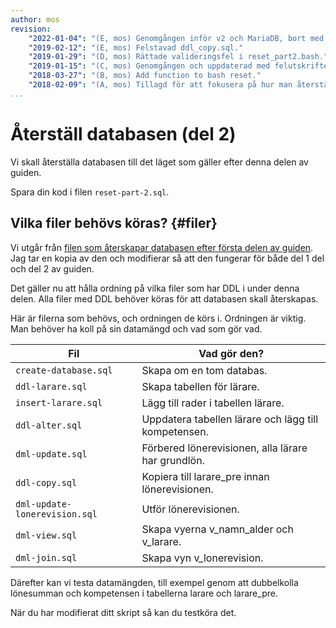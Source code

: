```yaml
---
author: mos
revision:
    "2022-01-04": "(E, mos) Genomgången inför v2 och MariaDB, bort med bash."
    "2019-02-12": "(E, mos) Felstavad ddl_copy.sql."
    "2019-01-29": "(D, mos) Rättade valideringsfel i reset_part2.bash."
    "2019-01-15": "(C, mos) Genomgången och uppdaterad med felutskrifter och saknad v_lon."
    "2018-03-27": "(B, mos) Add function to bash reset."
    "2018-02-09": "(A, mos) Tillagd för att fokusera på hur man återställer databasen efter andra delen."
...
```

Återställ databasen (del 2)
==================================

Vi skall återställa databasen till det läget som gäller efter denna delen av guiden.

Spara din kod i filen `reset-part-2.sql`.



Vilka filer behövs köras? {#filer}
----------------------------------

Vi utgår från [filen som återskapar databasen efter första delen av guiden](./../aterstall-databasen-del-1). Jag tar en kopia av den och modifierar så att den fungerar för både del 1 del och del 2 av guiden.

Det gäller nu att hålla ordning på vilka filer som har DDL i under denna delen. Alla filer med DDL behöver köras för att databasen skall återskapas.

Här är filerna som behövs, och ordningen de körs i. Ordningen är viktig. Man behöver ha koll på sin datamängd och vad som gör vad.

| Fil                     | Vad gör den?         |
|-------------------------|----------------------|
| `create-database.sql`   | Skapa om en tom databas. |
| `ddl-larare.sql`        | Skapa tabellen för lärare. |
| `insert-larare.sql` | Lägg till rader i tabellen lärare. |
| `ddl-alter.sql`         | Uppdatera tabellen lärare och lägg till kompetensen. |
| `dml-update.sql`        | Förbered lönerevisionen, alla lärare har grundlön. |
| `ddl-copy.sql`          | Kopiera till larare_pre innan lönerevisionen. |
| `dml-update-lonerevision.sql`  | Utför lönerevisionen. |
| `dml-view.sql`          | Skapa vyerna v_namn_alder och v_larare. |
| `dml-join.sql`          | Skapa vyn v_lonerevision. |

Därefter kan vi testa datamängden, till exempel genom att dubbelkolla lönesumman och kompetensen i tabellerna larare och larare_pre.

När du har modifierat ditt skript så kan du testköra det.
